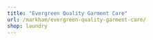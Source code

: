 ```yaml
---
title: "Evergreen Quality Garment Care"
url: /markham/evergreen-quality-garment-care/
shop: laundry
---
```

